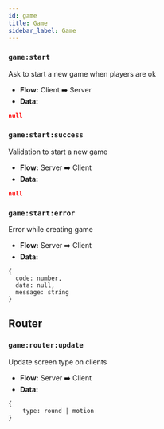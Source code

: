 ```yaml
---
id: game
title: Game
sidebar_label: Game
---
```


### `game:start`
Ask to start a new game when players are ok

- **Flow:** Client ➡️ Server
- **Data:**
```json
null
```

### `game:start:success`
Validation to start a new game

- **Flow:** Server ➡️ Client
- **Data:**
```json
null
```

### `game:start:error`
Error while creating game

- **Flow:** Server ➡️ Client
- **Data:**
```
{
  code: number,
  data: null,
  message: string
}
```


## Router

### `game:router:update`
Update screen type on clients

- **Flow:** Server ➡️ Client
- **Data:**
```
{
    type: round | motion
}
```
